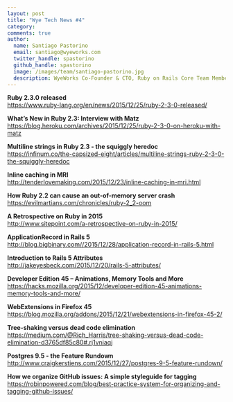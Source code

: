 ```yaml
---
layout: post
title: "Wye Tech News #4"
category:
comments: true
author:
  name: Santiago Pastorino
  email: santiago@wyeworks.com
  twitter_handle: spastorino
  github_handle: spastorino
  image: /images/team/santiago-pastorino.jpg
  description: WyeWorks Co-Founder & CTO, Ruby on Rails Core Team Member
---
```


**Ruby 2.3.0 released**<br/>
https://www.ruby-lang.org/en/news/2015/12/25/ruby-2-3-0-released/

**What’s New in Ruby 2.3: Interview with Matz**<br/>
https://blog.heroku.com/archives/2015/12/25/ruby-2-3-0-on-heroku-with-matz

**Multiline strings in Ruby 2.3 - the squiggly heredoc**<br/>
https://infinum.co/the-capsized-eight/articles/multiline-strings-ruby-2-3-0-the-squiggly-heredoc

<!-- more -->

**Inline caching in MRI**<br/>
http://tenderlovemaking.com/2015/12/23/inline-caching-in-mri.html

**How Ruby 2.2 can cause an out-of-memory server crash**<br/>
https://evilmartians.com/chronicles/ruby-2_2-oom

**A Retrospective on Ruby in 2015**<br/>
http://www.sitepoint.com/a-retrospective-on-ruby-in-2015/

**ApplicationRecord in Rails 5**<br/>
http://blog.bigbinary.com//2015/12/28/application-record-in-rails-5.html

**Introduction to Rails 5 Attributes**<br/>
http://jakeyesbeck.com/2015/12/20/rails-5-attributes/

**Developer Edition 45 – Animations, Memory Tools and More**<br/>
https://hacks.mozilla.org/2015/12/developer-edition-45-animations-memory-tools-and-more/

**WebExtensions in Firefox 45**<br/>
https://blog.mozilla.org/addons/2015/12/21/webextensions-in-firefox-45-2/

**Tree-shaking versus dead code elimination**<br/>
https://medium.com/@Rich_Harris/tree-shaking-versus-dead-code-elimination-d3765df85c80#.rj1vniaqj

**Postgres 9.5 - the Feature Rundown**<br/>
http://www.craigkerstiens.com/2015/12/27/postgres-9-5-feature-rundown/

**How we organize GitHub issues: A simple styleguide for tagging**<br/>
https://robinpowered.com/blog/best-practice-system-for-organizing-and-tagging-github-issues/
